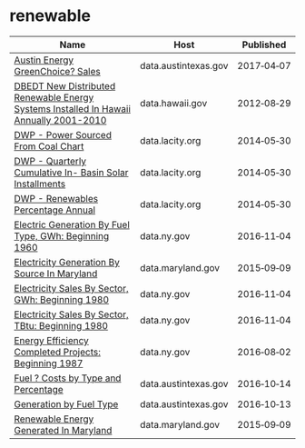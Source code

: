 # renewable

Name | Host | Published
---- | ---- | ---------
[Austin Energy GreenChoice? Sales](../datasets/wr7f-jdtu.md) | data.austintexas.gov | 2017&#x2011;04&#x2011;07
[DBEDT New Distributed Renewable Energy Systems Installed In Hawaii Annually 2001-2010](../datasets/mp64-qiad.md) | data.hawaii.gov | 2012&#x2011;08&#x2011;29
[DWP - Power Sourced From Coal Chart](../datasets/9hxb-dad7.md) | data.lacity.org | 2014&#x2011;05&#x2011;30
[DWP - Quarterly Cumulative In- Basin Solar Installments](../datasets/4g57-9wbx.md) | data.lacity.org | 2014&#x2011;05&#x2011;30
[DWP - Renewables Percentage Annual](../datasets/95j2-9tdv.md) | data.lacity.org | 2014&#x2011;05&#x2011;30
[Electric Generation By Fuel Type, GWh: Beginning 1960](../datasets/h4gs-8qnu.md) | data.ny.gov | 2016&#x2011;11&#x2011;04
[Electricity Generation By Source In Maryland](../datasets/9x8y-nux4.md) | data.maryland.gov | 2015&#x2011;09&#x2011;09
[Electricity Sales By Sector, GWh: Beginning 1980](../datasets/pv7j-5nz8.md) | data.ny.gov | 2016&#x2011;11&#x2011;04
[Electricity Sales By Sector, TBtu: Beginning 1980](../datasets/8m9z-nvih.md) | data.ny.gov | 2016&#x2011;11&#x2011;04
[Energy Efficiency Completed Projects: Beginning 1987](../datasets/erjw-j2zx.md) | data.ny.gov | 2016&#x2011;08&#x2011;02
[Fuel ? Costs by Type and Percentage](../datasets/66kg-nz58.md) | data.austintexas.gov | 2016&#x2011;10&#x2011;14
[Generation by Fuel Type](../datasets/ss6t-rumq.md) | data.austintexas.gov | 2016&#x2011;10&#x2011;13
[Renewable Energy Generated In Maryland](../datasets/79zg-5xwz.md) | data.maryland.gov | 2015&#x2011;09&#x2011;09

